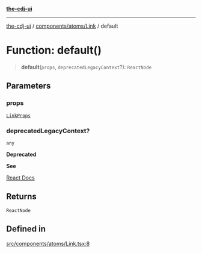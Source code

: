 [**the-cdj-ui**](../../../../README.md)

***

[the-cdj-ui](../../../../README.md) / [components/atoms/Link](../README.md) / default

# Function: default()

> **default**(`props`, `deprecatedLegacyContext`?): `ReactNode`

## Parameters

### props

[`LinkProps`](../../../../types/Link.types/interfaces/LinkProps.md)

### deprecatedLegacyContext?

`any`

**Deprecated**

**See**

[React Docs](https://legacy.reactjs.org/docs/legacy-context.html#referencing-context-in-lifecycle-methods)

## Returns

`ReactNode`

## Defined in

[src/components/atoms/Link.tsx:8](https://github.com/hiyaryan/the-cdj-ui/blob/66083ffd99c70e3de7b7a7a2d26584eb05be11c4/src/components/atoms/Link.tsx#L8)
